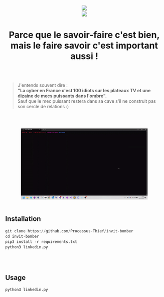 <div align="center">
  <br>
  <img src="https://img.shields.io/badge/Python-3.11-informational">
  <br>
  <a href="https://twitter.com/intent/follow?screen_name=ProcessusT" title="Follow"><img src="https://img.shields.io/twitter/follow/ProcessusT?label=ProcessusT&style=social"></a>
  <br>
  <h1>
    Parce que le savoir-faire c'est bien,<br />
    mais le faire savoir c'est important aussi !
  </h1>
  <br><br>
</div>

> J'entends souvent dire :<br />
<b>"La cyber en France c'est 100 idiots sur les plateaux TV et une dizaine de mecs puissants dans l'ombre".</b><br />
> Sauf que le mec puissant restera dans sa cave s'il ne construit pas son cercle de relations :)<br />
> 
<br><br>
<div align="center">
  <img src="https://github.com/Processus-Thief/invit-bomber/raw/main/.assets/linkedin.gif" width="80%;">
</div>
<br>



## Installation
```python
git clone https://github.com/Processus-Thief/invit-bomber
cd invit-bomber
pip3 install -r requirements.txt
python3 linkedin.py
```
<br>
<br>


## Usage
```python
python3 linkedin.py
```